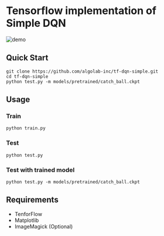 # Tensorflow implementation of Simple DQN
![demo](https://raw.githubusercontent.com/algolab-inc/tf-dqn-simple/master/demo-catch_ball.gif)

## Quick Start
```
git clone https://github.com/algolab-inc/tf-dqn-simple.git
cd tf-dqn-simple
python test.py -m models/pretrained/catch_ball.ckpt
```

## Usage
### Train
```
python train.py
```

### Test
```
python test.py
```

### Test with trained model
```
python test.py -m models/pretrained/catch_ball.ckpt
```

## Requirements
* TenforFlow
* Matplotlib
* ImageMagick (Optional)
